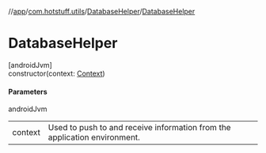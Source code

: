 //[app](../../../index.md)/[com.hotstuff.utils](../index.md)/[DatabaseHelper](index.md)/[DatabaseHelper](-database-helper.md)

# DatabaseHelper

[androidJvm]\
constructor(context: [Context](https://developer.android.com/reference/kotlin/android/content/Context.html))

#### Parameters

androidJvm

| | |
|---|---|
| context | Used to push to and receive information from the application environment. |
